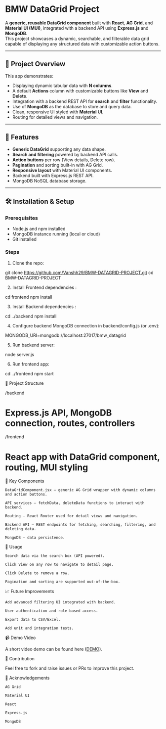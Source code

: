 
# BMW DataGrid Project

A **generic, reusable DataGrid component** built with **React**, **AG Grid**, and **Material UI (MUI)**, integrated with a backend API using **Express.js** and **MongoDB**.  
This project showcases a dynamic, searchable, and filterable data grid capable of displaying any structured data with customizable action buttons.

---

## 🚀 Project Overview

This app demonstrates:

- Displaying dynamic tabular data with **N columns**.
- A default **Actions** column with customizable buttons like **View** and **Delete**.
- Integration with a backend REST API for **search** and **filter** functionality.
- Use of **MongoDB** as the database to store and query data.
- Clean, responsive UI styled with **Material UI**.
- Routing for detailed views and navigation.

---

## 📂 Features

- **Generic DataGrid** supporting any data shape.
- **Search and filtering** powered by backend API calls.
- **Action buttons** per row (View details, Delete row).
- **Pagination** and sorting built-in with AG Grid.
- **Responsive layout** with Material UI components.
- Backend built with Express.js REST API.
- MongoDB NoSQL database storage.

---

## 🛠️ Installation & Setup

### Prerequisites

- Node.js and npm installed
- MongoDB instance running (local or cloud)
- Git installed

### Steps

1. Clone the repo:

git clone https://github.com/Vanshh29/BMW-DATAGRID-PROJECT.git
cd BMW-DATAGRID-PROJECT

2. Install Frontend dependencies :

cd frontend
npm install

3. Install Backend dependencies :

cd ../backend
npm install

4. Configure backend MongoDB connection in backend/config.js (or .env):

MONGODB_URI=mongodb://localhost:27017/bmw_datagrid

5. Run backend server:

node server.js

6. Run frontend app:

cd ../frontend
npm start


📁 Project Structure

/backend        
 # Express.js API, MongoDB connection, routes, controllers
/frontend       
 # React app with DataGrid component, routing, MUI styling


🧩 Key Components

    DataGridComponent.jsx – generic AG Grid wrapper with dynamic columns and action buttons.

    API services – fetchData, deleteData functions to interact with backend.

    Routing – React Router used for detail views and navigation.

    Backend API – REST endpoints for fetching, searching, filtering, and deleting data.

    MongoDB – data persistence.

🎯 Usage

    Search data via the search box (API powered).

    Click View on any row to navigate to detail page.

    Click Delete to remove a row.

    Pagination and sorting are supported out-of-the-box.

📈 Future Improvements

    Add advanced filtering UI integrated with backend.

    User authentication and role-based access.

    Export data to CSV/Excel.

    Add unit and integration tests.


📹 Demo Video

A short video demo can be found here ([DEMO](https://drive.google.com/file/d/1cEKh_O8nlwiW3hX5hsLQpywhCWCKotos/view?usp=drive_link)).


🤝 Contribution

Feel free to fork and raise issues or PRs to improve this project.

🙏 Acknowledgements

    AG Grid

    Material UI

    React

    Express.js

    MongoDB
